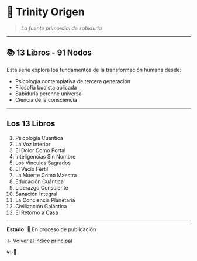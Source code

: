 # 🌅 Trinity Origen

> *La fuente primordial de sabiduría*

---

## 📚 13 Libros - 91 Nodos

Esta serie explora los fundamentos de la transformación humana desde:
- Psicología contemplativa de tercera generación
- Filosofía budista aplicada
- Sabiduría perenne universal
- Ciencia de la consciencia

---

## Los 13 Libros

1. Psicología Cuántica
2. La Voz Interior
3. El Dolor Como Portal
4. Inteligencias Sin Nombre
5. Los Vínculos Sagrados
6. El Vacío Fértil
7. La Muerte Como Maestra
8. Educación Cuántica
9. Liderazgo Consciente
10. Sanación Integral
11. La Conciencia Planetaria
12. Civilización Galáctica
13. El Retorno a Casa

---

**Estado:** 🔄 En proceso de publicación

[← Volver al índice principal](../README.md)

🌀✨💙
